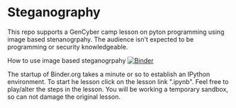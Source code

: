 # Steganography
This repo supports a GenCyber camp lesson on pyton programming using image based stenanogrpahy.
The audience isn't expected to be programming or security knowledgeable.

How to use image based steganogrpahy [![Binder](https://mybinder.org/badge_logo.svg)](https://mybinder.org/v2/gh/kengraf/Steganography/HEAD)

The startup of Binder.org takes a minute or so to establish an IPython
environment.  To start he lesson click on the lesson link ".ipynb".  Feel free to play/alter the steps
in the lesson.  You will be working a temporary sandbox, so can not damage the original lesson.
